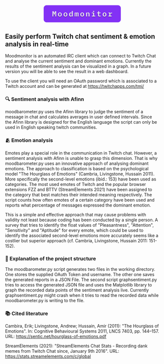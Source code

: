 <div align=center>
<img src="https://raw.githubusercontent.com/Deerzen/Moodmonitor/main/Moodmonitor.png" width="50%" height="50%">
</div>

## Easily perform Twitch chat sentiment & emotion analysis in real-time

 Moodmonitor is an automated IRC client which can connect to Twitch Chat and
 analyse the current sentiment and dominant emotions. Currently the results of
 the sentiment analysis can be visualized in a graph. In a future version
 you will be able to see the result in a web dashboard.

 To use the client you will need an OAuth password which is associated to
 a Twitch account and can be generated at https://twitchapps.com/tmi/

### 🔍 Sentiment analysis with Afinn
 moodbarometer.py uses the Afinn library to judge the sentiment of
 a message in chat and calculates averages in user defined intervals.
 Since the Afinn library is designed for the English language the script
 can only be used in English speaking twitch communities.

### 🫂 Emotion analysis
 Emotes play a special role in the communication in Twitch chat.
 However, a sentiment analysis with Afinn is unable to grasp this dimension.
 That is why moodbarometer.py uses an innovative approach of analysing
 dominant emotions. The approach to classification is based on the
 psychological model "The Hourglass of Emotions" (Cambria, Livingstone, Hussain 2011).
 More specifically the second-level emotions (ibid.: 153) have been used
 as categories. The most used emotes of Twitch and the popular browser extensions
 FZZ and BTTV (StreamElements 2021) have been assigned to the category that
 best matches their intended meaning respectively.
 The script counts how often emotes of a certain category have been used and
 reports what percentage of messages expressed the dominant emotion.
 
 This is a simple and effective approach that may cause problems with validity
 not least because coding has been conducted by a single person. A survey that
 tries to identify the float values of "Pleasantness", "Attention", "Sensitivity"
 and "Aptitude" for every emote, which could be used to identify the associated
 second-level emotions more accurately seems like a costlier but superior approach
 (cf. Cambria, Livingstone, Hussain 2011: 151-152).

### 📂 Explanation of the project structure
 The moodbarometer.py script generates two files in the working directory.
 One stores the supplied OAuth Token and username. The other one saves
 the generated reports in a JSON File. The second script graphsentiment.py tries
 to access the generated JSON file and uses the Matplotlib library to graph
 the recorded data points of the sentiment analysis live. Currently
 graphsentiment.py might crash when it tries to read the recorded data while
 moodbarometer.py is writing to the file.

### 📚 Cited literature
 Cambira, Erik; Livingstone, Andrew; Hussain, Amir (2011): "The Hourglass of Emotions".
 In: Cognitive Behavioural Systems 2011, LNCS 7403, pp. 144–157.
 URL: https://sentic.net/hourglass-of-emotions.pdf

 StreamElements (2021): "StreamElements Chat Stats - Recording dank memes from
 Twitch Chat since, January 9th 2016". URL: https://stats.streamelements.com/c/global
